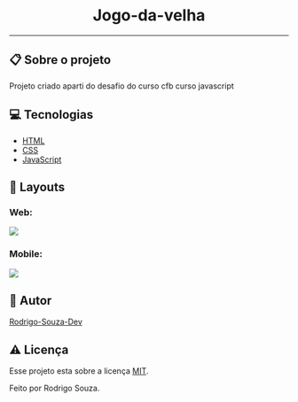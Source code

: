 <h1 align='center'>Jogo-da-velha</h1>
<hr>
<h2>📋 Sobre o projeto</h2>
<p>Projeto criado aparti do desafio do curso cfb curso javascript</p>
 <h2 id="techs"> 💻 Tecnologias</h2>
 
- [HTML]()
- [CSS]()
- [JavaScript]()

<h2>🎨 Layouts</h2>
<h3>Web:</h3>
<img src="images/pk2.png">
<h3>Mobile:</h3>
<img src="images/pk.png">
 <h2 id="autor"> 🦸 Autor</h2>

[Rodrigo-Souza-Dev](https://github.com/Rodrigo-Souza-DEV)

<h2 id="licenca"> ⚠️  Licença</h2>

Esse projeto esta sobre a licença [MIT](https://github.com/Rodrigo-Souza-DEV/Jogo-da-velha-/blob/master/LICENSE).
<p>Feito por Rodrigo Souza.</p>
